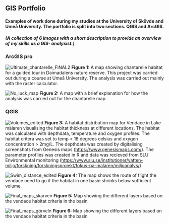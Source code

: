 ## GIS Portfolio
#### Examples of work done during my studies at the University of Skövde and Umeå University. The portfolio is split into two sections. QGIS and ArcGIS.  
##### *(A collection of 6 images with a short description to provide an overview of my skills as a GIS- analysist.)*


### ArcGIS pro



![Ultimate_chantarelle_FINAL2](https://user-images.githubusercontent.com/129620605/230319413-bce0c77a-109a-4842-ba7b-0dabc1b25348.jpg)
**Figure 1:** A map showing chantarelle habitat for a guided tour in Daimadalens nature reserve. This project was carried out during a course at Umeå University. The analysis was carried out mainly with the raster calculator. 




![No_luck_map](https://user-images.githubusercontent.com/129620605/230319508-e5b5b532-3f0e-402b-9f0b-9c83bfdacc91.jpg) 
**Figure 2:** A map with a brief explanation for how the analysis was carried out for the chantarelle map.



### QGIS


![Volumes_edited](https://user-images.githubusercontent.com/129620605/231887946-1ae4e942-f5be-4ed2-86ae-e8db3304687a.jpg)
**Figure 3:** A habitat distribution map for Vendace in Lake mälaren visualising the habitat thickness at different locations. The habitat was calculated with depthdata, temperature and oxygen profiles. The habitat critera was set to temp < 18 degrees celsius and oxygen concentration > 2mg/L. The depthdata was created by digitalising screenshots from Genesis maps (https://www.genesismaps.com/). The parameter profiles was created in R and data was recieved from SLU Environmental monitoring (https://www.slu.se/institutioner/vatten-miljo/forskning/forskningsprojekt/fokus-pa-malaren/miljoanalys/)  


![Swim_distance_edited](https://user-images.githubusercontent.com/129620605/231887981-5c3f59c5-d174-4ac6-9c24-37fce30461ce.jpeg)
**Figure 4:** The map shows the route of flight the vendace need to go if the habitat in one basin shrinks below sufficient volume.


![Final_maps_skarven](https://user-images.githubusercontent.com/129620605/230319677-929560cc-777d-4143-9ca7-c0242690da43.jpeg)
**Figure 5:** Map showing the different layers based on the vendace habitat criteria in the basin


![Final_maps_görveln](https://user-images.githubusercontent.com/129620605/230319691-5a5c9d72-5d49-4a0c-b3cc-cb594fbc3c66.jpeg)
**Figure 6:** Map showing the different layers based on the vendace habitat criteria in the basin


